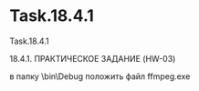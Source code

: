 # Task.18.4.1
Task.18.4.1

18.4.1. ПРАКТИЧЕСКОЕ ЗАДАНИЕ (HW-03)

в папку \bin\Debug положить файл ffmpeg.exe
